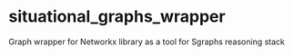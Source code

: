 # situational_graphs_wrapper
Graph wrapper for Networkx library as a tool for Sgraphs reasoning stack
